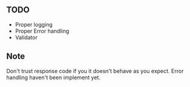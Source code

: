 ## TODO
- Proper logging
- Proper Error handling
- Validator

## Note
Don't trust response code if you it doesn't behave as you expect. Error handling haven't been implement yet.